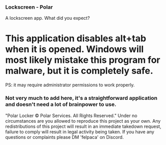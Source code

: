 ### Lockscreen - Polar
A lockscreen app. What did you expect?

# This application disables alt+tab when it is opened. Windows will most likely mistake this program for malware, but it is completely safe.
PS: it may require administrator permissions to work properly.

### Not very much to add here, it's a straightforward application and doesn't need a lot of brainpower to use.

"Polar Locker © Polar Services. All Rights Reserved."
Under no circumstances are you allowed to reproduce this project as your own. Any redistributions of this project will result in an immediate takedown request, failure to comply will result in legal activity being taken. If you have any questions or complaints please DM 'felpaca' on Discord.
